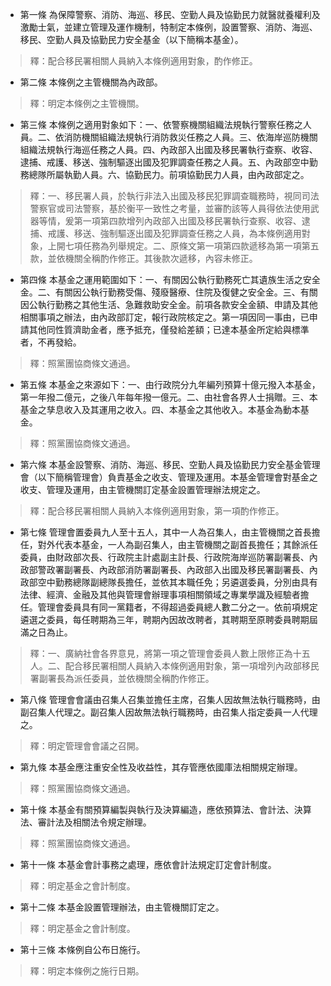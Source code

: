 * 第一條 為保障警察、消防、海巡、移民、空勤人員及協勤民力就醫就養權利及激勵士氣，並建立管理及運作機制，特制定本條例，設置警察、消防、海巡、移民、空勤人員及協勤民力安全基金（以下簡稱本基金）。

> 釋：配合移民署相關人員納入本條例適用對象，酌作修正。

* 第二條 本條例之主管機關為內政部。

> 釋：明定本條例之主管機關。

* 第三條 本條例之適用對象如下：一、依警察機關組織法規執行警察任務之人員。二、依消防機關組織法規執行消防救災任務之人員。三、依海岸巡防機關組織法規執行海巡任務之人員。四、內政部入出國及移民署執行查察、收容、逮捕、戒護、移送、強制驅逐出國及犯罪調查任務之人員。五、內政部空中勤務總隊所屬執勤人員。六、協勤民力。前項協勤民力人員，由內政部定之。

> 釋：一、移民署人員，於執行非法入出國及移民犯罪調查職務時，視同司法警察官或司法警察，基於衡平一致性之考量，並審酌該等人員得依法使用武器等情，爰第一項第四款增列內政部入出國及移民署執行查察、收容、逮捕、戒護、移送、強制驅逐出國及犯罪調查任務之人員，為本條例適用對象，上開七項任務為列舉規定。二、原條文第一項第四款遞移為第一項第五款，並依機關全稱酌作修正。其後款次遞移，內容未修正。

* 第四條 本基金之運用範圍如下：一、有關因公執行勤務死亡其遺族生活之安全金。二、有關因公執行勤務受傷、殘廢醫療、住院及復健之安全金。三、有關因公執行勤務之其他生活、急難救助安全金。前項各款安全金額、申請及其他相關事項之辦法，由內政部訂定，報行政院核定之。第一項因同一事由，已申請其他同性質濟助金者，應予抵充，僅發給差額；已達本基金所定給與標準者，不再發給。

> 釋：照黨團協商條文通過。

* 第五條 本基金之來源如下：一、由行政院分九年編列預算十億元撥入本基金，第一年撥二億元，之後八年每年撥一億元。二、由社會各界人士捐贈。三、本基金之孳息收入及其運用之收入。四、本基金之其他收入。本基金為動本基金。

> 釋：照黨團協商條文通過。

* 第六條 本基金設警察、消防、海巡、移民、空勤人員及協勤民力安全基金管理會（以下簡稱管理會）負責基金之收支、管理及運用。本基金管理會對基金之收支、管理及運用，由主管機關訂定基金設置管理辦法規定之。

> 釋：配合移民署相關人員納入本條例適用對象，第一項酌作修正。

* 第七條 管理會置委員九人至十五人，其中一人為召集人，由主管機關之首長擔任，對外代表本基金，一人為副召集人，由主管機關之副首長擔任；其餘派任委員，由財政部次長、行政院主計處副主計長、行政院海岸巡防署副署長、內政部警政署副署長、內政部消防署副署長、內政部入出國及移民署副署長、內政部空中勤務總隊副總隊長擔任，並依其本職任免；另遴選委員，分別由具有法律、經濟、金融及其他與管理會辦理事項相關領域之專業學識及經驗者擔任。管理會委員具有同一黨籍者，不得超過委員總人數二分之一。依前項規定遴選之委員，每任聘期為三年，聘期內因故改聘者，其聘期至原聘委員聘期屆滿之日為止。

> 釋：一、廣納社會各界意見，將第一項之管理會委員人數上限修正為十五人。二、配合移民署相關人員納入本條例適用對象，第一項增列內政部移民署副署長為派任委員，並依機關全稱酌作修正。

* 第八條 管理會會議由召集人召集並擔任主席，召集人因故無法執行職務時，由副召集人代理之。副召集人因故無法執行職務時，由召集人指定委員一人代理之。

> 釋：明定管理會會議之召開。

* 第九條 本基金應注重安全性及收益性，其存管應依國庫法相關規定辦理。

> 釋：照黨團協商條文通過。

* 第十條 本基金有關預算編製與執行及決算編造，應依預算法、會計法、決算法、審計法及相關法令規定辦理。

> 釋：照黨團協商條文通過。

* 第十一條 本基金會計事務之處理，應依會計法規定訂定會計制度。

> 釋：明定基金之會計制度。

* 第十二條 本基金設置管理辦法，由主管機關訂定之。

> 釋：明定基金之會計制度。

* 第十三條 本條例自公布日施行。

> 釋：明定本條例之施行日期。

